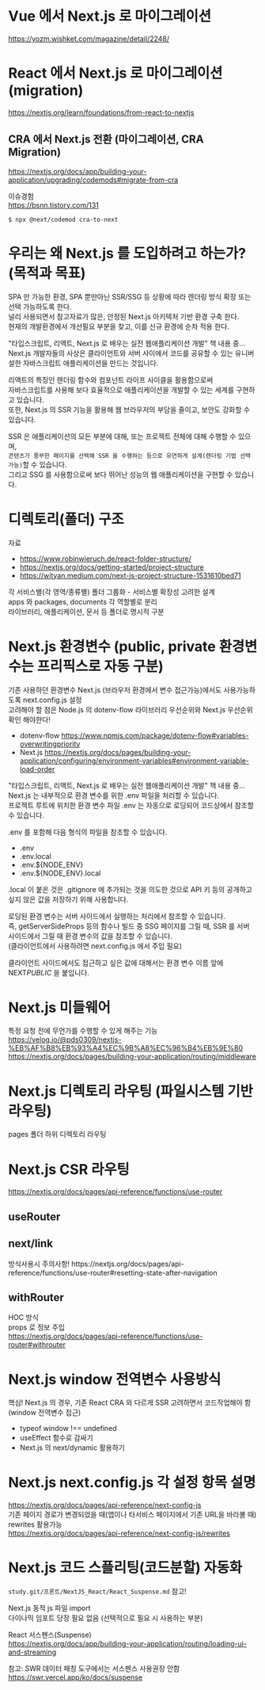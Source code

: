 # Vue 에서 Next.js 로 마이그레이션

https://yozm.wishket.com/magazine/detail/2248/

# React 에서 Next.js 로 마이그레이션 (migration)

https://nextjs.org/learn/foundations/from-react-to-nextjs

## CRA 에서 Next.js 전환 (마이그레이션, CRA Migration)

https://nextjs.org/docs/app/building-your-application/upgrading/codemods#migrate-from-cra

이슈경험  
https://bsnn.tistory.com/131

```
$ npx @next/codemod cra-to-next
```

# 우리는 왜 Next.js 를 도입하려고 하는가? (목적과 목표)

SPA 만 가능한 환경, SPA 뿐만아닌 SSR/SSG 등 상황에 따라 렌더링 방식 확장 또는 선택 가능하도록 한다.  
널리 사용되면서 참고자료가 많은, 안정된 Next.js 아키텍처 기반 환경 구축 한다.  
현재의 개발환경에서 개선필요 부분을 찾고, 이를 신규 환경에 순차 적용 한다.

"타입스크립트, 리액트, Next.js 로 배우는 실전 웹애플리케이션 개발" 책 내용 중...  
Next.js 개발자들의 사상은 클라이언트와 서버 사이에서 코드를 공유할 수 있는 유니버설한 자바스크립트 애플리케이션을 만드는 것입니다.

리액트의 특징인 렌더링 함수와 컴포넌트 라이프 사이클을 활용함으로써  
자바스크립트를 사용해 보다 효율적으로 애플리케이션을 개발할 수 있는 세계를 구현하고 있습니다.  
또한, Next.js 의 SSR 기능을 활용해 웹 브라우저의 부담을 줄이고, 보안도 강화할 수 있습니다.

SSR 은 애플리케이션의 모든 부분에 대해, 또는 프로젝트 전체에 대해 수행할 수 있으며,  
`콘텐츠가 풍부한 페이지를 선택해 SSR 을 수행하는 등으로 유연하게 설계(렌더링 기법 선택 가능)`할 수 있습니다.  
그리고 SSG 를 사용함으로써 보다 뛰어난 성능의 웹 애플리케이션을 구현할 수 있습니다.

# 디렉토리(폴더) 구조

자료

- https://www.robinwieruch.de/react-folder-structure/
- https://nextjs.org/docs/getting-started/project-structure
- https://wityan.medium.com/next-js-project-structure-1531610bed71

각 서비스별(각 영역/종류별) 폴더 그룹화 - 서비스별 확장성 고려한 설계  
apps 와 packages, documents 각 역할별로 분리  
라이브러리, 애플리케이션, 문서 등 폴더로 명시적 구분

# Next.js 환경변수 (public, private 환경변수는 프리픽스로 자동 구분)

기존 사용하던 환경변수 Next.js (브라우저 환경에서 변수 접근가능)에서도 사용가능하도록 next.config.js 설정  
고려해야 할 점은 Node.js 의 dotenv-flow 라이브러리 우선순위와 Next.js 우선순위 확인 해야한다!

- dotenv-flow
  https://www.npmjs.com/package/dotenv-flow#variables-overwritingpriority
- Next.js
  https://nextjs.org/docs/pages/building-your-application/configuring/environment-variables#environment-variable-load-order

"타입스크립트, 리액트, Next.js 로 배우는 실전 웹애플리케이션 개발" 책 내용 중...  
Next.js 는 내부적으로 환경 변수를 위한 .env 파일을 처리할 수 있습니다.  
프로젝트 루트에 위치한 환경 변수 파일 .env 는 자동으로 로딩되어 코드상에서 참조할 수 있습니다.

.env 를 포함해 다음 형식의 파일을 참조할 수 있습니다.

- .env
- .env.local
- .env.${NODE_ENV}
- .env.${NODE_ENV}.local

.local 이 붙은 것은 .gitignore 에 추가되는 것을 의도한 것으로 API 키 등의 공개하고 싶지 않은 값을 저장하기 위해 사용합니다.

로딩된 환경 변수는 서버 사이드에서 실행하는 처리에서 참조할 수 있습니다.  
즉, getServerSideProps 등의 함수나 빌드 중 SSG 페이지를 그릴 때, SSR 를 서버 사이드에서 그릴 때 환경 변수의 값을 참조할 수 있습니다.  
(클라이언트에서 사용하려면 next.config.js 에서 주입 필요)

클라이언트 사이드에서도 접근하고 싶은 값에 대해서는 환경 변수 이름 앞에 NEXT*PUBLIC* 을 붙입니다.

# Next.js 미들웨어

특정 요청 전에 무언가를 수행할 수 있게 해주는 기능  
https://velog.io/@pds0309/nextjs-%EB%AF%B8%EB%93%A4%EC%9B%A8%EC%96%B4%EB%9E%80  
https://nextjs.org/docs/pages/building-your-application/routing/middleware

# Next.js 디렉토리 라우팅 (파일시스템 기반 라우팅)

pages 폴더 하위 디렉토리 라우팅

# Next.js CSR 라우팅

https://nextjs.org/docs/pages/api-reference/functions/use-router

## useRouter

## next/link

<Link /> 방식사용시 주의사항!  
https://nextjs.org/docs/pages/api-reference/functions/use-router#resetting-state-after-navigation

## withRouter

HOC 방식  
props 로 정보 주입  
https://nextjs.org/docs/pages/api-reference/functions/use-router#withrouter

# Next.js window 전역변수 사용방식

핵심! Next.js 의 경우, 기존 React CRA 와 다르게 SSR 고려하면서 코드작업해야 함 (window 전역변수 접근)

- typeof window !== undefined
- useEffect 함수로 감싸기
- Next.js 의 next/dynamic 활용하기

# Next.js next.config.js 각 설정 항목 설명

https://nextjs.org/docs/pages/api-reference/next-config-js  
기존 페이지 경로가 변경되었을 때(앱이나 타서비스 페이지에서 기존 URL을 바라볼 때) rewrites 활용가능  
https://nextjs.org/docs/pages/api-reference/next-config-js/rewrites

# Next.js 코드 스플리팅(코드분할) 자동화

`study.git/프론트/NextJS_React/React_Suspense.md` 참고!

Next.js 동적 js 파일 import  
다이나믹 임포트 당장 필요 없음 (선택적으로 필요 시 사용하는 부분)

React 서스펜스(Suspense)  
https://nextjs.org/docs/app/building-your-application/routing/loading-ui-and-streaming

참고: SWR 데이터 패칭 도구에서는 서스펜스 사용권장 안함  
https://swr.vercel.app/ko/docs/suspense
